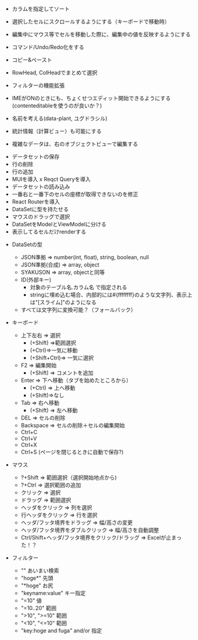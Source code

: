 * カラムを指定してソート
* 選択したセルにスクロールするようにする（キーボードで移動時）
* 編集中にマウス等でセルを移動した際に、編集中の値を反映するようにする
* コマンド/Undo/Redo化をする
* コピー&ペースト
* RowHead, ColHeadでまとめて選択
* フィルターの機能拡張
* IMEがONのときにも、ちょくせつエディット開始できるようにする(contenteditableを使うのが良いか？)
* 名前を考える(data-plant, ユグドラシル)

* 統計情報（計算ビュー）も可能にする
* 複雑なデータは、右のオブジェクトビューで編集する

- データセットの保存
- 行の削除
- 行の追加
- MUIを導入
x Reqct Queryを導入
- データセットの読み込み
- 一番右と一番下のセルの座標が取得できないのを修正
- React Routerを導入
- DataSetに型を持たせる
- マウスのドラッグで選択
- DataSetをModelとViewModelに分ける
- 表示してるセルだけrenderする

* DataSetの型
  * JSON準拠 => number(int, float), string, boolean, null
  * JSON準拠(合成) => array, object
  * SYAKUSON => array, objectと同等
  * ID(外部キー)
    * 対象のテーブル名.カラム名 で指定される
    * stringに埋め込む場合、内部的には#{ffffffff}のような文字列、表示上は"[スライム]"のようになる
  * すべては文字列に変換可能？（フォールバック）

* キーボード
  - 上下左右 => 選択
    * (+Shift) =>範囲選択
    * (+Ctrl)=>一気に移動
    * (+Shift+Ctrl)=> 一気に選択
  * F2 => 編集開始
    * (+Shift) => コメントを追加
  - Enter => 下へ移動（タブを始めたところから） 
    * (+Ctrl) => 上へ移動 
    * (+Shift)=>なし
  * Tab => 右へ移動
    * (+Shift) => 左へ移動
  * DEL => セルの削除
  * Backspace => セルの削除＋セルの編集開始
  * Ctrl+C
  * Ctrl+V
  * Ctrl+X
  * Ctrl+S (ページを閉じるときに自動で保存?)
* マウス
  * ?+Shift => 範囲選択（選択開始地点から)
  * ?+Ctrl => 選択範囲の追加
  - クリック => 選択
  * ドラッグ => 範囲選択
  * ヘッダをクリック => 列を選択
  * 行ヘッダをクリック => 行を選択
  * ヘッダ/フッタ境界をドラッグ => 幅/高さの変更
  * ヘッダ/フッタ境界をダブルクリック => 幅/高さを自動調整
  * Ctrl/Shift+ヘッダ/フッタ境界をクリック/ドラッグ => Excelが止まった！？

* フィルター
  * "" あいまい検索
  * "hoge*" 先頭
  * "*hoge" お尻
  * "keyname:value" キー指定
  * "=10" 値
  * "=10..20" 範囲
  * ">10", ">=10" 範囲
  * "<10", "<=10" 範囲
  * "key:hoge and fuga" and/or 指定
